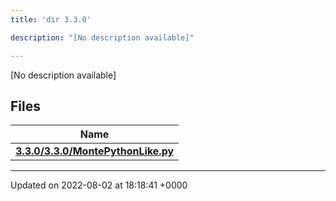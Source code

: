 ```yaml
---
title: 'dir 3.3.0'

description: "[No description available]"

---
```







[No description available]

## Files

| Name           |
| -------------- |
| **[3.3.0/3.3.0/MontePythonLike.py](/documentation/code/gambit_sphinx/files/3_83_80_2montepythonlike_8py/#file-3.3.0/montepythonlike.py)**  |






-------------------------------

Updated on 2022-08-02 at 18:18:41 +0000
